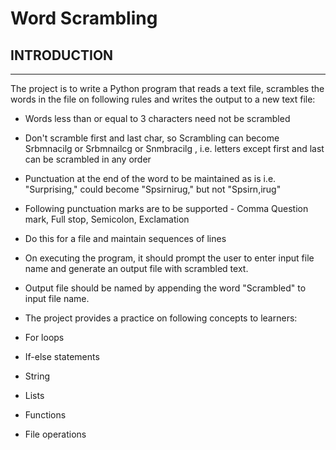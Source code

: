 # Word Scrambling                                                                                                                                                          
                                                                                                                                                                         
## INTRODUCTION                                                                                                                                                             
--------------                                                                                                                                                           
The project is to write a Python program that reads a text file, scrambles the words in the file on following rules and writes the output to a new text file:            
                                                                                                                                                                         
- Words less than or equal to 3 characters need not be scrambled                                                                                                         
- Don't scramble first and last char, so Scrambling can become Srbmnacilg or Srbmnailcg or Snmbracilg , i.e. letters except first and last can be scrambled in any order 
- Punctuation at the end of the word to be maintained as is i.e. "Surprising," could become "Spsirnirug," but not "Spsirn,irug"                                          
- Following punctuation marks are to be supported - Comma Question mark, Full stop, Semicolon, Exclamation                                                               
- Do this for a file and maintain sequences of lines                                                                                                                     
- On executing the program, it should prompt the user to enter input file name and generate an output file with scrambled text.                                          
- Output file should be named by appending the word "Scrambled" to input file name.                                                                                      
                                                                                                                                                                         
- The project provides a practice on following concepts to learners:                                                                                                     
                                                                                                                                                                         
- For loops                                                                                                                                                              
- If-else statements                                                                                                                                                     
- String                                                                                                                                                                 
- Lists                                                                                                                                                                  
- Functions                                                                                                                                                              
- File operations     
